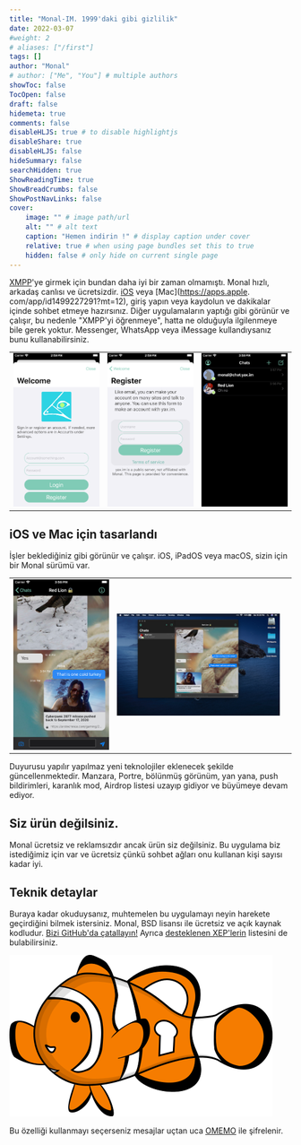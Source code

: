 ```yaml
---
title: "Monal-IM. 1999'daki gibi gizlilik"
date: 2022-03-07
#weight: 2
# aliases: ["/first"]
tags: []
author: "Monal"
# author: ["Me", "You"] # multiple authors
showToc: false
TocOpen: false
draft: false
hidemeta: true
comments: false
disableHLJS: true # to disable highlightjs
disableShare: true
disableHLJS: false
hideSummary: false
searchHidden: true
ShowReadingTime: true
ShowBreadCrumbs: false
ShowPostNavLinks: false
cover:
    image: "" # image path/url
    alt: "" # alt text
    caption: "Hemen indirin !" # display caption under cover
    relative: true # when using page bundles set this to true
    hidden: false # only hide on current single page
---
```

[XMPP](https://monal.im/welcome-to-xmpp/)'ye girmek için bundan daha iyi bir zaman olmamıştı. Monal hızlı, arkadaş canlısı ve ücretsizdir. [iOS](https://itunes.apple.com/us/app/monal-free-xmpp-chat/id317711500?mt=8) veya [Mac](https://apps.apple. com/app/id1499227291?mt=12), giriş yapın veya kaydolun ve dakikalar içinde sohbet etmeye hazırsınız. Diğer uygulamaların yaptığı gibi görünür ve çalışır, bu nedenle "XMPP'yi öğrenmeye", hatta ne olduğuyla ilgilenmeye bile gerek yoktur. Messenger, WhatsApp veya iMessage kullandıysanız bunu kullanabilirsiniz.

||||
| -------------- | -------------------- | -------------------- |
| ![](/images/aG9tZS0y.png)   |![](/images/aG9tZS0z.png) | ![](/images/aG9tZS00.png)

iOS ve Mac için tasarlandı
---------------------------

İşler beklediğiniz gibi görünür ve çalışır. iOS, iPadOS veya macOS, sizin için bir Monal sürümü var.

||||
| -------------- | -------------------- | -------------------- |
![](/images/aG9tZS01.png) |![](/images/aG9tZS02.png) |

Duyurusu yapılır yapılmaz yeni teknolojiler eklenecek şekilde güncellenmektedir. Manzara, Portre, bölünmüş görünüm, yan yana, push bildirimleri, karanlık mod, Airdrop listesi uzayıp gidiyor ve büyümeye devam ediyor.

Siz ürün değilsiniz.
--------------------------

Monal ücretsiz ve reklamsızdır ancak ürün siz değilsiniz. Bu uygulama biz istediğimiz için var ve ücretsiz çünkü sohbet ağları onu kullanan kişi sayısı kadar iyi.

Teknik detaylar
-----------------

Buraya kadar okuduysanız, muhtemelen bu uygulamayı neyin harekete geçirdiğini bilmek istersiniz. Monal, BSD lisansı ile ücretsiz ve açık kaynak kodludur. [Bizi GitHub'da çatallayın!](https://github.com/anurodhp/Monal) Ayrıca [desteklenen XEP'lerin](https://monal.im/supported-xeps/) listesini de bulabilirsiniz.

![](/images/aG9tZS03.png#center)

Bu özelliği kullanmayı seçerseniz mesajlar uçtan uca [OMEMO](https://conversations.im/omemo/) ile şifrelenir.
